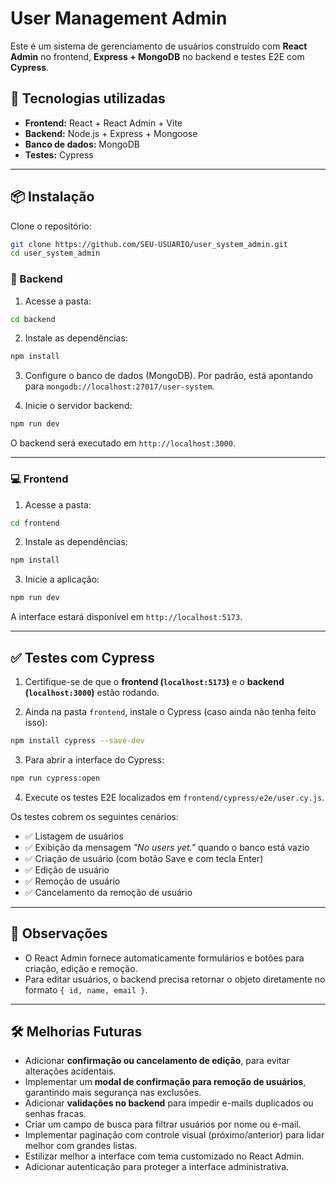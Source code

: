 # User Management Admin

Este é um sistema de gerenciamento de usuários construído com **React Admin** no frontend, **Express + MongoDB** no backend e testes E2E com **Cypress**.

## 💪 Tecnologias utilizadas

- **Frontend:** React + React Admin + Vite
- **Backend:** Node.js + Express + Mongoose
- **Banco de dados:** MongoDB
- **Testes:** Cypress

---

## 📦 Instalação

Clone o repositório:

```bash
git clone https://github.com/SEU-USUARIO/user_system_admin.git
cd user_system_admin
```

### 🔧 Backend

1. Acesse a pasta:

```bash
cd backend
```

2. Instale as dependências:

```bash
npm install
```

3. Configure o banco de dados (MongoDB). Por padrão, está apontando para `mongodb://localhost:27017/user-system`.

4. Inicie o servidor backend:

```bash
npm run dev
```

O backend será executado em `http://localhost:3000`.

---

### 💻 Frontend

1. Acesse a pasta:

```bash
cd frontend
```

2. Instale as dependências:

```bash
npm install
```

3. Inicie a aplicação:

```bash
npm run dev
```

A interface estará disponível em `http://localhost:5173`.

---

## ✅ Testes com Cypress

1. Certifique-se de que o **frontend (`localhost:5173`)** e o **backend (`localhost:3000`)** estão rodando.

2. Ainda na pasta `frontend`, instale o Cypress (caso ainda não tenha feito isso):

```bash
npm install cypress --save-dev
```

3. Para abrir a interface do Cypress:

```bash
npm run cypress:open
```

4. Execute os testes E2E localizados em `frontend/cypress/e2e/user.cy.js`.

Os testes cobrem os seguintes cenários:

- ✅ Listagem de usuários
- ✅ Exibição da mensagem *"No users yet."* quando o banco está vazio
- ✅ Criação de usuário (com botão Save e com tecla Enter)
- ✅ Edição de usuário
- ✅ Remoção de usuário
- ✅ Cancelamento da remoção de usuário

---

## 📄 Observações

- O React Admin fornece automaticamente formulários e botões para criação, edição e remoção.
- Para editar usuários, o backend precisa retornar o objeto diretamente no formato `{ id, name, email }`.

---

## 🛠️ Melhorias Futuras

- Adicionar **confirmação ou cancelamento de edição**, para evitar alterações acidentais.
- Implementar um **modal de confirmação para remoção de usuários**, garantindo mais segurança nas exclusões.
- Adicionar **validações no backend** para impedir e-mails duplicados ou senhas fracas.
- Criar um campo de busca para filtrar usuários por nome ou e-mail.
- Implementar paginação com controle visual (próximo/anterior) para lidar melhor com grandes listas.
- Estilizar melhor a interface com tema customizado no React Admin.
- Adicionar autenticação para proteger a interface administrativa.
